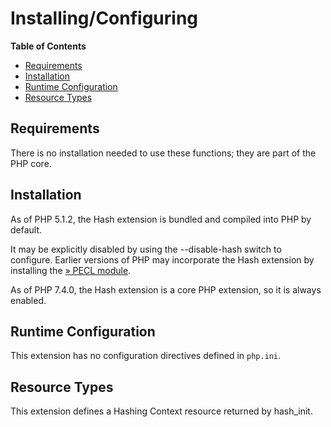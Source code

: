Installing/Configuring
======================

**Table of Contents**

-   [Requirements](/hash/setup.html#Requirements)
-   [Installation](/hash/setup.html#Installation)
-   [Runtime Configuration](/hash/setup.html#Runtime%20Configuration)
-   [Resource Types](/hash/setup.html#Resource%20Types)

Requirements
------------

There is no installation needed to use these functions; they are part of
the PHP core.

Installation
------------

As of PHP 5.1.2, the Hash extension is bundled and compiled into PHP by
default.

It may be explicitly disabled by using the --disable-hash switch to
configure. Earlier versions of PHP may incorporate the Hash extension by
installing the
<a href="https://pecl.php.net/package/hash" class="link external">» PECL module</a>.

As of PHP 7.4.0, the Hash extension is a core PHP extension, so it is
always enabled.

Runtime Configuration
---------------------

This extension has no configuration directives defined in `php.ini`.

Resource Types
--------------

This extension defines a Hashing Context resource returned by <span
class="function">hash\_init</span>.
